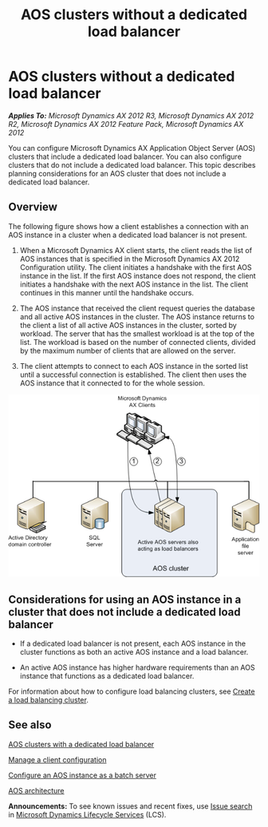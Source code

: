 ﻿---
title: AOS clusters without a dedicated load balancer
TOCTitle: AOS clusters without a dedicated load balancer
ms:assetid: e3fea2c2-abdb-49ad-b409-48a182d53bf9
ms:mtpsurl: https://technet.microsoft.com/en-us/library/Dd362108(v=AX.60)
ms:contentKeyID: 35949370
ms.date: 04/18/2014
mtps_version: v=AX.60
---

# AOS clusters without a dedicated load balancer 


_**Applies To:** Microsoft Dynamics AX 2012 R3, Microsoft Dynamics AX 2012 R2, Microsoft Dynamics AX 2012 Feature Pack, Microsoft Dynamics AX 2012_

You can configure Microsoft Dynamics AX Application Object Server (AOS) clusters that include a dedicated load balancer. You can also configure clusters that do not include a dedicated load balancer. This topic describes planning considerations for an AOS cluster that does not include a dedicated load balancer.

## Overview

The following figure shows how a client establishes a connection with an AOS instance in a cluster when a dedicated load balancer is not present.

1.  When a Microsoft Dynamics AX client starts, the client reads the list of AOS instances that is specified in the Microsoft Dynamics AX 2012 Configuration utility. The client initiates a handshake with the first AOS instance in the list. If the first AOS instance does not respond, the client initiates a handshake with the next AOS instance in the list. The client continues in this manner until the handshake occurs.

2.  The AOS instance that received the client request queries the database and all active AOS instances in the cluster. The AOS instance returns to the client a list of all active AOS instances in the cluster, sorted by workload. The server that has the smallest workload is at the top of the list. The workload is based on the number of connected clients, divided by the maximum number of clients that are allowed on the server.

3.  The client attempts to connect to each AOS instance in the sorted list until a successful connection is established. The client then uses the AOS instance that it connected to for the whole session.

![AOS cluster that does not include a dedicated load](images/Dd362108.AOS_cluster_without_dedicated_load_balancer(AX.60).gif "AOS cluster that does not include a dedicated load")

## Considerations for using an AOS instance in a cluster that does not include a dedicated load balancer

  - If a dedicated load balancer is not present, each AOS instance in the cluster functions as both an active AOS instance and a load balancer.

  - An active AOS instance has higher hardware requirements than an AOS instance that functions as a dedicated load balancer.

For information about how to configure load balancing clusters, see [Create a load balancing cluster](create-a-load-balancing-cluster.md).

## See also

[AOS clusters with a dedicated load balancer](aos-clusters-with-a-dedicated-load-balancer.md)

[Manage a client configuration](manage-a-client-configuration.md)

[Configure an AOS instance as a batch server](configure-an-aos-instance-as-a-batch-server.md)

[AOS architecture](aos-architecture.md)

  
**Announcements:** To see known issues and recent fixes, use [Issue search](http://go.microsoft.com/fwlink/?linkid=389258) in [Microsoft Dynamics Lifecycle Services](http://go.microsoft.com/fwlink/?linkid=306505) (LCS).

